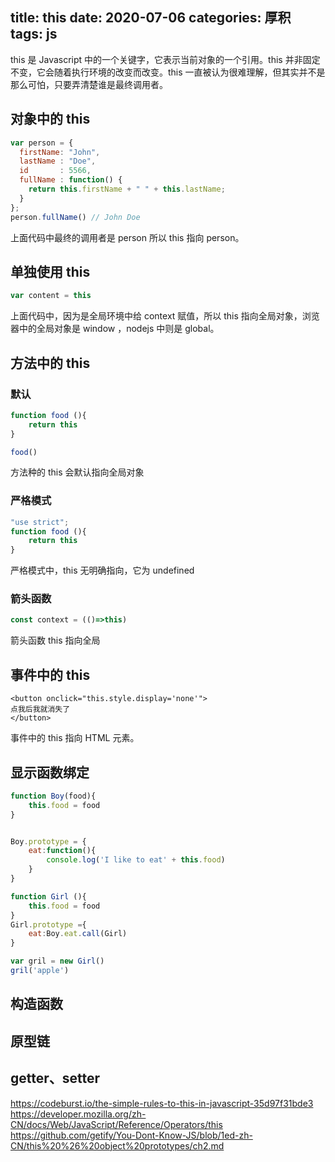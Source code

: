 title: this
date: 2020-07-06
categories: 厚积
tags: js
---
this 是 Javascript 中的一个关键字，它表示当前对象的一个引用。this 并非固定不变，它会随着执行环境的改变而改变。this 一直被认为很难理解，但其实并不是那么可怕，只要弄清楚谁是最终调用者。

## 对象中的 this
```javascript
var person = {
  firstName: "John",
  lastName : "Doe",
  id       : 5566,
  fullName : function() {
    return this.firstName + " " + this.lastName;
  }
};
person.fullName() // John Doe
```
上面代码中最终的调用者是 person 所以 this 指向 person。

## 单独使用 this
```javascript
var content = this
```
上面代码中，因为是全局环境中给 context 赋值，所以 this 指向全局对象，浏览器中的全局对象是 window ，nodejs 中则是 global。

## 方法中的 this

### 默认
```javascript
function food (){
    return this
}

food()
```
方法种的 this 会默认指向全局对象

### 严格模式

```javascript
"use strict";
function food (){
    return this
}
```

严格模式中，this 无明确指向，它为 undefined
### 箭头函数
```javascript
const context = (()=>this)
```
箭头函数 this 指向全局


## 事件中的 this
```javascrpt
<button onclick="this.style.display='none'">
点我后我就消失了
</button>
```
事件中的 this 指向 HTML 元素。



## 显示函数绑定




```javascript
function Boy(food){
    this.food = food     
}


Boy.prototype = {
    eat:function(){
        console.log('I like to eat' + this.food)
    }
}

function Girl (){
    this.food = food
}
Girl.prototype ={
    eat:Boy.eat.call(Girl)
}

var gril = new Girl()
gril('apple')
```

## 构造函数


## 原型链

## getter、setter

https://codeburst.io/the-simple-rules-to-this-in-javascript-35d97f31bde3
https://developer.mozilla.org/zh-CN/docs/Web/JavaScript/Reference/Operators/this
https://github.com/getify/You-Dont-Know-JS/blob/1ed-zh-CN/this%20%26%20object%20prototypes/ch2.md
